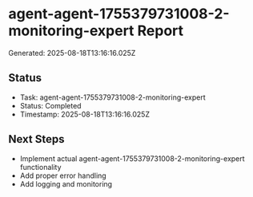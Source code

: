 # agent-agent-1755379731008-2-monitoring-expert Report

Generated: 2025-08-18T13:16:16.025Z

## Status
- Task: agent-agent-1755379731008-2-monitoring-expert
- Status: Completed
- Timestamp: 2025-08-18T13:16:16.025Z

## Next Steps
- Implement actual agent-agent-1755379731008-2-monitoring-expert functionality
- Add proper error handling
- Add logging and monitoring
